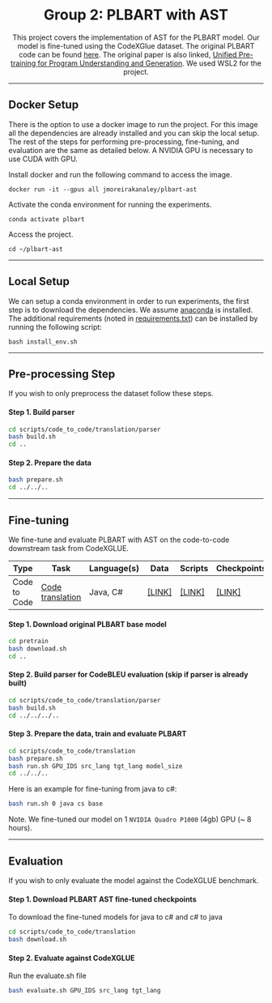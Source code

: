 <div align="center">

<h1>Group 2: PLBART with AST</h1>

This project covers the implementation of AST for the PLBART model. Our model is fine-tuned using the CodeXGlue dataset. The original PLBART code can be found [here](https://github.com/wasiahmad/PLBART). The original paper is also linked, [Unified Pre-training for Program Understanding and Generation](https://www.aclweb.org/anthology/2021.naacl-main.211/). We used WSL2 for the project.

</div>

______________________________________________________________________

## Docker Setup
There is the option to use a docker image to run the project. For this image all the dependencies are already installed and you can skip the local setup. The rest of the steps for performing pre-processing, fine-tuning, and evaluation are the same as detailed below. A NVIDIA GPU is necessary to use CUDA with GPU.

Install docker and run the following command to access the image.

```
docker run -it --gpus all jmoreirakanaley/plbart-ast
```

Activate the conda environment for running the experiments.
```
conda activate plbart
```

Access the project.
```
cd ~/plbart-ast
```

______________________________________________________________________

## Local Setup

We can setup a conda environment in order to run experiments, the first step is to download the dependencies. We
assume [anaconda](https://www.anaconda.com/) is installed. The additional requirements
(noted in [requirements.txt](https://github.com/ML4SE2022/group2/blob/main/requirements.txt)) can be installed by
running the following script:

```
bash install_env.sh
```

______________________________________________________________________
## Pre-processing Step
If you wish to only preprocess the dataset follow these steps.

#### Step 1. Build parser

```bash
cd scripts/code_to_code/translation/parser
bash build.sh
cd ..
```
#### Step 2. Prepare the data

```bash
bash prepare.sh
cd ../../..
```

______________________________________________________________________
## Fine-tuning

We fine-tune and evaluate PLBART with AST on the code-to-code downstream task from CodeXGLUE.

<table>
    <thead>
        <tr>
            <th>Type</th>
            <th>Task</th>
            <th>Language(s)</th>
            <th>Data</th>
            <th>Scripts</th>
            <th>Checkpoints</th>
            <th>Results</th>
        </tr>
    </thead>
    <tbody>
        <tr>
            <td rowspan=4>Code to Code</td>
            <td><a href="https://github.com/microsoft/CodeXGLUE/tree/main/Code-Code/code-to-code-trans" target="_blank">Code translation</a></td>
            <td>Java, C#</td>
            <td rowspan=4><a href="https://github.com/ML4SE2022/group2/tree/main/data/codeXglue/code-to-code/dataset" target="_blank">[LINK]</a></td>
            <td><a href="https://github.com/ML4SE2022/group2/tree/main/scripts/code_to_code/translation">[LINK]</a></td>
            <td><a href="https://drive.google.com/drive/folders/1TGbjJLAaHBc4NO9Ntwa6Zh7togpy77Kv" target="_blank">[LINK]</a></td>
            <td><a href="https://docs.google.com/spreadsheets/d/13PCi6XdwlFJfb8GItTasHWQyjFnYWyXm0FPn_k5hafM/edit?usp=sharing" target="_blank">[LINK]</a></td>
        </tr>
    </tbody>
</table>

#### Step 1. Download original PLBART base model

```bash
cd pretrain
bash download.sh
cd ..
```

#### Step 2. Build parser for CodeBLEU evaluation (skip if parser is already built)

```bash
cd scripts/code_to_code/translation/parser
bash build.sh
cd ../../../..
```

#### Step 3. Prepare the data, train and evaluate PLBART

```bash
cd scripts/code_to_code/translation
bash prepare.sh
bash run.sh GPU_IDS src_lang tgt_lang model_size
cd ../../..
```
Here is an example for fine-tuning from java to c#:
```bash
bash run.sh 0 java cs base
```

Note. We fine-tuned our model on 1 `NVIDIA Quadro P1000` (4gb) GPU (~ 8 hours).

______________________________________________________________________
## Evaluation

If you wish to only evaluate the model against the CodeXGLUE benchmark. 

#### Step 1. Download PLBART AST fine-tuned checkpoints

To download the fine-tuned models for java to c# and c# to java

```bash
cd scripts/code_to_code/translation
bash download.sh
```

#### Step 2. Evaluate against CodeXGLUE
Run the evaluate.sh file
```bash
bash evaluate.sh GPU_IDS src_lang tgt_lang
```